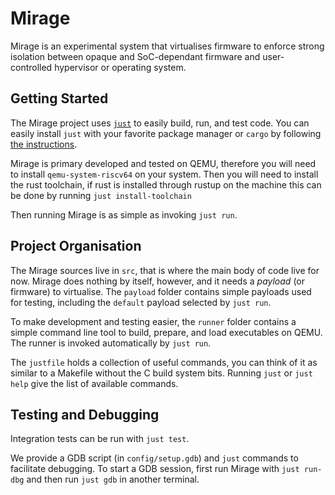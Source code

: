 # Mirage

Mirage is an experimental system that virtualises firmware to enforce strong isolation between opaque and SoC-dependant firmware and user-controlled hypervisor or operating system.

## Getting Started

The Mirage project uses [`just`](https://github.com/casey/just) to easily build, run, and test code.
You can easily install `just` with your favorite package manager or `cargo` by following [the instructions](https://just.systems/man/en/chapter_4.html).

Mirage is primary developed and tested on QEMU, therefore you will need to install `qemu-system-riscv64` on your system.
Then you will need to install the rust toolchain, if rust is installed through rustup on the machine this can be done by running `just install-toolchain`

Then running Mirage is as simple as invoking `just run`.

## Project Organisation

The Mirage sources live in `src`, that is where the main body of code live for now.
Mirage does nothing by itself, however, and it needs a _payload_ (or firmware) to virtualise.
The `payload` folder contains simple payloads used for testing, including the `default` payload selected by `just run`.

To make development and testing easier, the `runner` folder contains a simple command line tool to build, prepare, and load executables on QEMU.
The runner is invoked automatically by `just run`.

The `justfile` holds a collection of useful commands, you can think of it as similar to a Makefile without the C build system bits.
Running `just` or `just help` give the list of available commands.

## Testing and Debugging

Integration tests can be run with `just test`.

We provide a GDB script (in `config/setup.gdb`) and `just` commands to facilitate debugging.
To start a GDB session, first run Mirage with `just run-dbg` and then run `just gdb` in another terminal.

